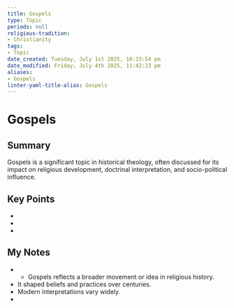 ```yaml
---
title: Gospels
type: Topic
periods: null
religious-tradition:
- Christianity
tags:
- Topic
date_created: Tuesday, July 1st 2025, 10:33:54 pm
date_modified: Friday, July 4th 2025, 11:42:23 pm
aliases:
- Gospels
linter-yaml-title-alias: Gospels
---
```


# Gospels

## Summary
Gospels is a significant topic in historical theology, often discussed for its impact on religious development, doctrinal interpretation, and socio-political influence.

## Key Points
- 
- 
- 

## My Notes
- - Gospels reflects a broader movement or idea in religious history.
- It shaped beliefs and practices over centuries.
- Modern interpretations vary widely.
- 